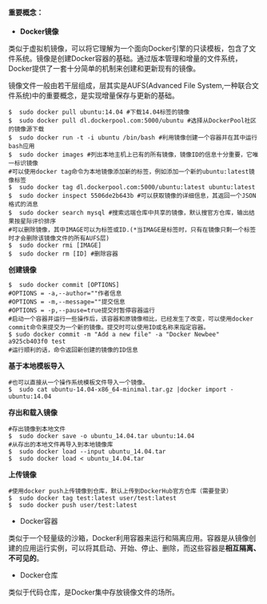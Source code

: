 #### 重要概念：

* **Docker镜像**

类似于虚拟机镜像，可以将它理解为一个面向Docker引擎的只读模板，包含了文件系统。镜像是创建Docker容器的基础。通过版本管理和增量的文件系统，Docker提供了一套十分简单的机制来创建和更新现有的镜像。

镜像文件一般由若干层组成，层其实是AUFS(Advanced File System,一种联合文件系统)中的重要概念，是实现增量保存与更新的基础。

```shell
$  sudo docker pull ubuntu:14.04 #下载14.04标签的镜像
$  sudo docker pull dl.dockerpool.com:5000/ubuntu #选择从DockerPool社区的镜像源下载
$  sudo docker run -t -i ubuntu /bin/bash #利用镜像创建一个容器并在其中运行bash应用
$  sudo docker images #列出本地主机上已有的所有镜像，镜像ID的信息十分重要，它唯一标识镜像
#可以使用docker tag命令为本地镜像添加新的标签，例如添加一个新的ubuntu:latest镜像标签
$  sudo docker tag dl.dockerpool.com:5000/ubuntu:latest ubuntu:latest
$  sudo docker inspect 5506de2b643b #可以获取镜像的详细信息，其返回一个JSON格式的消息
$  sudo docker search mysql #搜索远端仓库中共享的镜像，默认搜官方仓库，输出结果按星际评价排序
#可以删除镜像，其中IMAGE可以为标签或ID.(*当IMAGE是标签时，只有在镜像只剩一个标签时才会删除该镜像文件的所有AUFS层)
$  sudo docker rmi [IMAGE]
$  sudo docker rm [ID] #删除容器
```

**创建镜像**

```shell
$  sudo docker commit [OPTIONS] 
#OPTIONS = -a,--author=""作者信息
#OPTIONS = -m,--message=""提交信息
#OPTIONS = -p,--pause=true提交时暂停容器运行
#启动一个容器并运行一些操作后，该容器和原镜像相比，已经发生了改变，可以使用docker commit命令来提交为一个新的镜像。提交时可以使用ID或名称来指定容器。
$ sudo docker commit -m "Add a new file" -a "Docker Newbee" a925cb403f0 test
#运行顺利的话，命令返回新创建的镜像的ID信息
```

**基于本地模板导入**

```shell
#也可以直接从一个操作系统模板文件导入一个镜像。
$  sudo cat ubuntu-14.04-x86_64-minimal.tar.gz |docker import - ubuntu:14.04
```

**存出和载入镜像**

```shell
#存出镜像到本地文件
$  sudo docker save -o ubuntu_14.04.tar ubuntu:14.04
#从存出的本地文件再导入到本地镜像库
$  sudo docker load --input ubuntu_14.04.tar
$  sudo docker load < ubuntu_14.04.tar
```

**上传镜像**

```shell
#使用docker push上传镜像到仓库，默认上传到DockerHub官方仓库（需要登录）
$  sudo docker tag test:latest user/test:latest
$  sudo docker push user/test:latest
```



* Docker容器

类似于一个轻量级的沙箱，Docker利用容器来运行和隔离应用。容器是从镜像创建的应用运行实例，可以将其启动、开始、停止、删除，而这些容器是**相互隔离、不可见的**。

* Docker仓库

类似于代码仓库，是Docker集中存放镜像文件的场所。
